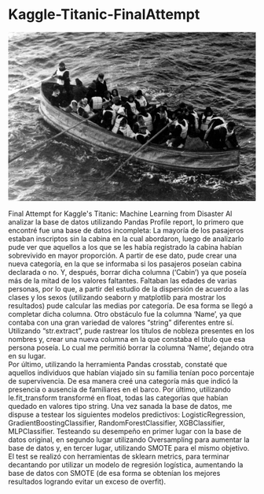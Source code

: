 # Kaggle-Titanic-FinalAttempt

![alt text](https://github.com/AleMorelli/Kaggle-Titanic-FinalAttempt/blob/main/titanic-survivors-lifeboat.jpg)

Final Attempt for Kaggle's Titanic: Machine Learning from Disaster
Al analizar la base de datos utilizando Pandas Profile report, lo primero que encontré fue una base de datos incompleta:
La mayoría de los pasajeros estaban inscriptos sin la cabina en la cual abordaron, luego de analizarlo pude ver que aquellos 
a los que se les había registrado la cabina habían sobrevivido en mayor proporción. A partir de ese dato, pude crear una nueva
categoría, en la que se informaba si los pasajeros poseían cabina declarada o no. Y, después, borrar dicha columna (‘Cabin’) 
ya que poseía más de la mitad de los valores faltantes.
Faltaban las edades de varias personas, por lo que, a partir del estudio de la dispersión de acuerdo a las clases y los sexos 
(utilizando seaborn y matplotlib para mostrar los resultados) pude calcular las medias por categoría. De esa forma se llegó a 
completar dicha columna. 
Otro obstáculo fue la columna ‘Name’, ya que contaba con una gran variedad de valores “string” diferentes entre sí. 
Utilizando “str.extract”, pude rastrear los títulos de nobleza presentes en los nombres y, crear una nueva columna en la que 
constaba el título que esa persona poseía. Lo cual me permitió borrar la columna ‘Name’, dejando otra en su lugar.  
Por último, utilizando la herramienta Pandas crosstab, constaté que aquellos individuos que habían viajado sin su familia 
tenían poco porcentaje de supervivencia. De esa manera creé una categoría más que indicó la presencia o ausencia de familiares 
en el barco.
Por último, utilizando le.fit_transform transformé en float, todas las categorías que habían quedado en valores tipo string.
Una vez sanada la base de datos, me dispuse a testear los siguientes modelos predictivos: 
LogisticRegression, GradientBoostingClassifier, RandomForestClassifier, XGBClassifier, MLPClassifier. 
Testeando su desempeño en primer lugar con la base de datos original, en segundo lugar utilizando Oversampling para aumentar 
la base de datos y, en tercer lugar, utilizando SMOTE para el mismo objetivo. 
El test se realizó con herramientas de sklearn metrics, para terminar decantando por utilizar un modelo de regresión logística, 
aumentando la base de datos con SMOTE (de esa forma se obtenían los mejores resultados logrando evitar un exceso de overfit).
